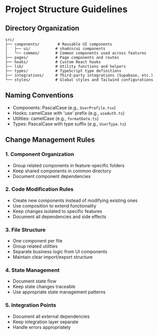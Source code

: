 # Project Structure Guidelines

## Directory Organization
```
src/
├── components/        # Reusable UI components
│   ├── ui/           # shadcn/ui components
│   └── common/       # Common components used across features
├── pages/            # Page components and routes
├── hooks/            # Custom React hooks
├── lib/              # Utility functions and helpers
├── types/            # TypeScript type definitions
├── integrations/     # Third-party integrations (Supabase, etc.)
└── styles/           # Global styles and Tailwind configurations
```

## Naming Conventions
- Components: PascalCase (e.g., `UserProfile.tsx`)
- Hooks: camelCase with 'use' prefix (e.g., `useAuth.ts`)
- Utilities: camelCase (e.g., `formatDate.ts`)
- Types: PascalCase with type suffix (e.g., `UserType.ts`)

## Change Management Rules

### 1. Component Organization
- Group related components in feature-specific folders
- Keep shared components in common directory
- Document component dependencies

### 2. Code Modification Rules
- Create new components instead of modifying existing ones
- Use composition to extend functionality
- Keep changes isolated to specific features
- Document all dependencies and side effects

### 3. File Structure
- One component per file
- Group related utilities
- Separate business logic from UI components
- Maintain clear import/export structure

### 4. State Management
- Document state flow
- Keep state changes traceable
- Use appropriate state management patterns

### 5. Integration Points
- Document all external dependencies
- Keep integration layer separate
- Handle errors appropriately